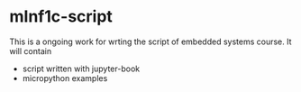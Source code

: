 # mInf1c-script

This is a ongoing work for wrting the script of embedded systems course. It will contain
* script written with jupyter-book
* micropython examples
